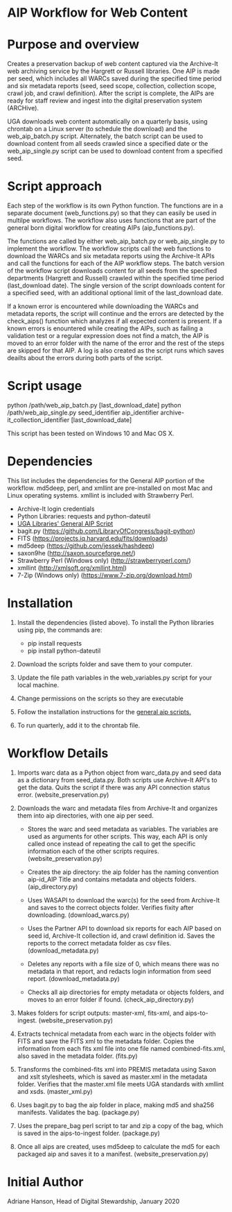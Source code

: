 # AIP Workflow for Web Content

# Purpose and overview
Creates a preservation backup of web content captured via the Archive-It web archiving service by the Hargrett or Russell libraries. One AIP is made per seed, which includes all WARCs saved during the specified time period and six metadata reports (seed, seed scope, collection, collection scope, crawl job, and crawl definition). After the script is complete, the AIPs are ready for staff review and ingest into the digital preservation system (ARCHive).

UGA downloads web content automatically on a quarterly basis, using chrontab on a Linux server (to schedule the download) and the web_aip_batch.py script. Alternately, the batch script can be used to download content from all seeds crawled since a specified date or the web_aip_single.py script can be used to download content from a specified seed.  

# Script approach
Each step of the workflow is its own Python function. The functions are in a separate document (web_functions.py) so that they can easily be used in multilpe workflows. The workflow also uses functions that are part of the general born digital workflow for creating AIPs (aip_functions.py).

The functions are called by either web_aip_batch.py or web_aip_single.py to implement the workflow. The workflow scripts call the web functions to download the WARCs and six metadata reports using the Archive-It APIs and call the functions for each of the AIP workflow steps. The batch version of the workflow script downloads content for all seeds from the specified departments (Hargrett and Russell) crawled within the specified time period (last_download date). The single version of the script downloads content for a specified seed, with an additional optional limit of the last_download date. 
 
If a known error is encountered while downloading the WARCs and metadata reports, the script will continue and the errors are detected by the check_aips() function which analyzes if all expected content is present. If a known errors is enountered while creating the AIPs, such as failing a validation test or a regular expression does not find a match, the AIP is moved to an error folder with the name of the error and the rest of the steps are skipped for that AIP. A log is also created as the script runs which saves deailts about the errors during both parts of the script. 

# Script usage
python /path/web_aip_batch.py [last_download_date]
python /path/web_aip_single.py seed_identifier aip_identifier archive-it_collection_identifier [last_download_date]

This script has been tested on Windows 10 and Mac OS X.

# Dependencies
This list includes the dependencies for the General AIP portion of the workflow. md5deep, perl, and xmllint are pre-installed on most Mac and Linux operating systems. xmllint is included with Strawberry Perl.
* Archive-It login credentials
* Python Libraries: requests and python-dateutil
* [UGA Libraries' General AIP Script](https://github.com/uga-libraries/general-aip)
* bagit.py (https://github.com/LibraryOfCongress/bagit-python)
* FITS (https://projects.iq.harvard.edu/fits/downloads)
* md5deep (https://github.com/jessek/hashdeep)
* saxon9he (http://saxon.sourceforge.net/)
* Strawberry Perl (Windows only) (http://strawberryperl.com/)
* xmllint (http://xmlsoft.org/xmllint.html)
* 7-Zip (Windows only) (https://www.7-zip.org/download.html)

# Installation
1. Install the dependencies (listed above).  To install the Python libraries using pip, the commands are:
    * pip install requests
    * pip install python-dateutil
    
    
2. Download the scripts folder and save them to your computer.
3. Update the file path variables in the web_variables.py script for your local machine.
4. Change permissions on the scripts so they are executable
5. Follow the installation instructions for the [general aip scripts.](https://github.com/uga-libraries/general-aip)
6. To run quarterly, add it to the chrontab file.

# Workflow Details

1. Imports warc data as a Python object from warc_data.py and seed data as a dictionary from seed_data.py. Both scripts use Archive-It API's to get the data. Quits the script if there was any API connection status error. (website_preservation.py)


2. Downloads the warc and metadata files from Archive-It and organizes them into aip directories, with one aip per seed.

    * Stores the warc and seed metadata as variables. The variables are used as arguments for other scripts. This way, each API is only called once instead of repeating the call to get the specific information each of the other scripts requires. (website_preservation.py)

    * Creates the aip directory: the aip folder has the naming convention aip-id_AIP Title and contains metadata and objects folders. (aip_directory.py)

    * Uses WASAPI to download the warc(s) for the seed from Archive-It and saves to the correct objects folder. Verifies fixity after downloading. (download_warcs.py)

    * Uses the Partner API to download six reports for each AIP based on seed id, Archive-It collection id, and crawl definition id. Saves the reports to the correct metadata folder as csv files. (download_metadata.py)

    * Deletes any reports with a file size of 0, which means there was no metadata in that report, and redacts login information from seed report. (download_metadata.py)

    * Checks all aip directories for empty metadata or objects folders, and moves to an error folder if found. (check_aip_directory.py)

3. Makes folders for script outputs: master-xml, fits-xml, and aips-to-ingest. (website_preservation.py)

4. Extracts technical metadata from each warc in the objects folder with FITS and save the FITS xml to the metadata folder. Copies the information from each fits xml file into one file named combined-fits.xml, also saved in the metadata folder. (fits.py)

5. Transforms the combined-fits xml into PREMIS metadata using Saxon and xslt stylesheets, which is saved as master.xml in the metadata folder. Verifies that the master.xml file meets UGA standards with xmllint and xsds. (master_xml.py)

6. Uses bagit.py to bag the aip folder in place, making md5 and sha256 manifests. Validates the bag. (package.py)

7. Uses the prepare_bag perl script to tar and zip a copy of the bag, which is saved in the aips-to-ingest folder. (package.py)

8. Once all aips are created, uses md5deep to calculate the md5 for each packaged aip and saves it to a manifest. (website_preservation.py)

# Initial Author
Adriane Hanson, Head of Digital Stewardship, January 2020
